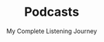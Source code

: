 ---
title: Podcasts
subtitle: My Complete Listening Journey
cms_exclude: true

# View options
view: 3  # Same compact view as landing page
columns: '2'  # Two-column layout

# Optional header image
header:
  caption: ""
  image: ""
---